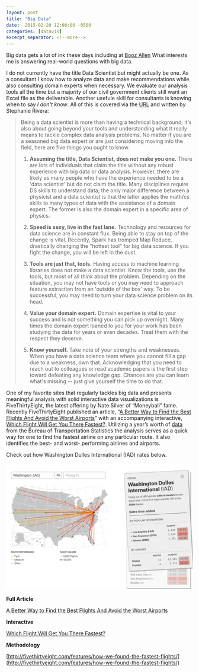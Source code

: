 ```yaml
---
layout: post
title: "Big Data"
date:  2015-02-20 12:00:00 -0500
categories: [datavis]
excerpt_separator: <!--more-->
---
```


Big data gets a lot of ink these days including at [Booz Allen](http://www.boozallen.com/media-center/company-news/2015/02/going-beyond-in-data-science) What interests me is answering real-world questions with big data.

<!--more-->

I do not currently have the title Data Scientist but might actually be one. As a consultant I know how to analyze data and make recommendations while also consulting domain experts when necessary. We evaluate our analysis tools all the time but a majority of our civil government clients still want an Excel file as the deliverable. Another usefule skill for consultants is knowing when to say _I don't know_. All of this is covered via the [URL](http://www.boozallen.com/media-center/company-news/2015/02/going-beyond-in-data-science) and written by Stephanie Rivera:

> Being a data scientist is more than having a technical background; it's also about going beyond your tools and understanding what it really means to tackle complex data analysis problems. No matter if you are a seasoned big data expert or are just considering moving into the field, here are five things you ought to know. 
> 
> 1. **Assuming the title, Data Scientist, does not make you one.** There are lots of individuals that claim the title without any robust experience with big data or data analysis. However, there are likely as many people who have the experience needed to be a 'data scientist' but do not claim the title. Many disciplines require DS skills to understand data; the only major difference between a physicist and a data scientist is that the latter applies the math/cs skills to many types of data with the assistance of a domain expert. The former is also the domain expert in a specific area of physics.
> 
> 2. **Speed is sexy, live in the fast lane.** Technology and resources for data science are in constant flux. Being able to stay on top of the change is vital. Recently, Spark has tromped Map Reduce, drastically changing the "hottest tool" for big data science. If you fight the change, you will be left in the dust.
> 
> 3. **Tools are just that, tools.** Having access to machine learning libraries does not make a data scientist. Know the tools, use the tools, but most of all _think_ about the problem. Depending on the situation, you may not have tools or you may need to approach feature extraction from an 'outside of the box' way. To be successful, you may need to turn your data science problem on its head.
> 
> 4. **Value your domain expert.** Domain expertise is vital to your success and is not something you can pick up overnight. Many times the domain expert loaned to you for your work has been studying the data for years or even decades. Treat them with the respect they deserve.
> 
> 5. **Know yourself.** Take note of your strengths and weaknesses. When you have a data science team where you cannot fill a gap due to a weakness, own that. Acknowledging that you need to reach out to colleagues or read academic papers is the first step toward defeating any knowledge gap. Chances are you can learn what's missing -- just give yourself the time to do that.

One of my favorite sites that regularly tackles big data and presents meaningful analysis with solid interactive data visualizations is FiveThirtyEight, the latest offering by Nate Silver of “Moneyball” fame. Recently FiveThirtyEight published an article, “[A Better Way to Find the Best Flights And Avoid the Worst Airports](http://fivethirtyeight.com/features/fastest-airlines-fastest-airports/)” with an accompanying interactive, [Which Flight Will Get You There Fastest?](http://fivethirtyeight.com/interactives/flights/). Utilizing a year’s worth of [data](http://fivethirtyeight.com/features/how-we-found-the-fastest-flights/) from the Bureau of Transportation Statistics the analysis serves as a quick way for one to find the fastest airline on any particular route. It also identifies the best- and worst- performing airlines and airports. 

Check out how Washington Dulles International (IAD) rates below.

![](/img/2015-02-20-Big-Data-IAD-538.png "Washington Dulles International (IAD) adds 8 minutes to your travel time")
 
**Full Article**

[A Better Way to Find the Best Flights And Avoid the Worst Airports](http://fivethirtyeight.com/features/fastest-airlines-fastest-airports/)

**Interactive**

[Which Flight Will Get You There Fastest?](http://fivethirtyeight.com/interactives/flights/)

**Methodology**

[http://fivethirtyeight.com/features/how-we-found-the-fastest-flights/](http://fivethirtyeight.com/features/how-we-found-the-fastest-flights/)

